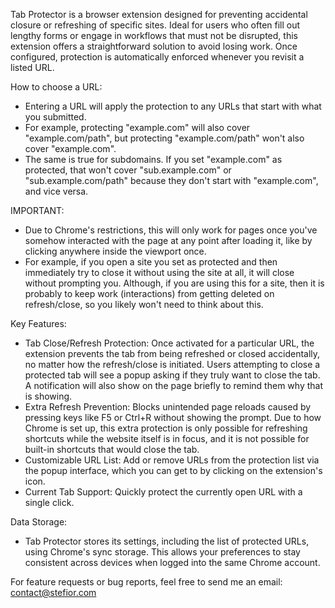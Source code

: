 Tab Protector is a browser extension designed for preventing accidental closure or refreshing of specific sites. Ideal for users who often fill out lengthy forms or engage in workflows that must not be disrupted, this extension offers a straightforward solution to avoid losing work. Once configured, protection is automatically enforced whenever you revisit a listed URL.

How to choose a URL:
- Entering a URL will apply the protection to any URLs that start with what you submitted.
- For example, protecting "example.com" will also cover "example.com/path", but protecting "example.com/path" won't also cover "example.com".
- The same is true for subdomains. If you set "example.com" as protected, that won't cover "sub.example.com" or "sub.example.com/path" because they don't start with "example.com", and vice versa.

IMPORTANT:
- Due to Chrome's restrictions, this will only work for pages once you've somehow interacted with the page at any point after loading it, like by clicking anywhere inside the viewport once.
- For example, if you open a site you set as protected and then immediately try to close it without using the site at all, it will close without prompting you. Although, if you are using this for a site, then it is probably to keep work (interactions) from getting deleted on refresh/close, so you likely won't need to think about this.

Key Features:
- Tab Close/Refresh Protection:
    Once activated for a particular URL, the extension prevents the tab from being refreshed or closed accidentally, no matter how the refresh/close is initiated. Users attempting to close a protected tab will see a popup asking if they truly want to close the tab. A notification will also show on the page briefly to remind them why that is showing.
- Extra Refresh Prevention:
    Blocks unintended page reloads caused by pressing keys like F5 or Ctrl+R without showing the prompt. Due to how Chrome is set up, this extra protection is only possible for refreshing shortcuts while the website itself is in focus, and it is not possible for built-in shortcuts that would close the tab.
- Customizable URL List:
    Add or remove URLs from the protection list via the popup interface, which you can get to by clicking on the extension's icon.
- Current Tab Support:
    Quickly protect the currently open URL with a single click.

Data Storage:
- Tab Protector stores its settings, including the list of protected URLs, using Chrome's sync storage. This allows your preferences to stay consistent across devices when logged into the same Chrome account.


For feature requests or bug reports, feel free to send me an email: contact@stefior.com
